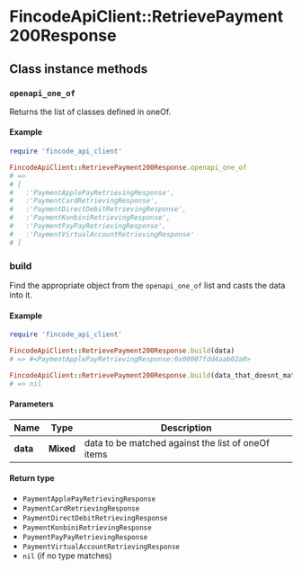 # FincodeApiClient::RetrievePayment200Response

## Class instance methods

### `openapi_one_of`

Returns the list of classes defined in oneOf.

#### Example

```ruby
require 'fincode_api_client'

FincodeApiClient::RetrievePayment200Response.openapi_one_of
# =>
# [
#   :'PaymentApplePayRetrievingResponse',
#   :'PaymentCardRetrievingResponse',
#   :'PaymentDirectDebitRetrievingResponse',
#   :'PaymentKonbiniRetrievingResponse',
#   :'PaymentPayPayRetrievingResponse',
#   :'PaymentVirtualAccountRetrievingResponse'
# ]
```

### build

Find the appropriate object from the `openapi_one_of` list and casts the data into it.

#### Example

```ruby
require 'fincode_api_client'

FincodeApiClient::RetrievePayment200Response.build(data)
# => #<PaymentApplePayRetrievingResponse:0x00007fdd4aab02a0>

FincodeApiClient::RetrievePayment200Response.build(data_that_doesnt_match)
# => nil
```

#### Parameters

| Name | Type | Description |
| ---- | ---- | ----------- |
| **data** | **Mixed** | data to be matched against the list of oneOf items |

#### Return type

- `PaymentApplePayRetrievingResponse`
- `PaymentCardRetrievingResponse`
- `PaymentDirectDebitRetrievingResponse`
- `PaymentKonbiniRetrievingResponse`
- `PaymentPayPayRetrievingResponse`
- `PaymentVirtualAccountRetrievingResponse`
- `nil` (if no type matches)

